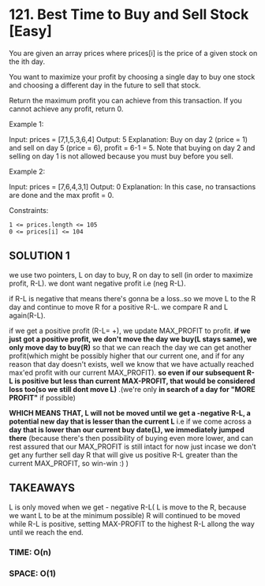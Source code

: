 # 121. Best Time to Buy and Sell Stock [Easy]

You are given an array prices where prices[i] is the price of a given stock on the ith day.

You want to maximize your profit by choosing a single day to buy one stock and choosing a different day in the future to sell that stock.

Return the maximum profit you can achieve from this transaction. If you cannot achieve any profit, return 0.

 

Example 1:

Input: prices = [7,1,5,3,6,4]
Output: 5
Explanation: Buy on day 2 (price = 1) and sell on day 5 (price = 6), profit = 6-1 = 5.
Note that buying on day 2 and selling on day 1 is not allowed because you must buy before you sell.

Example 2:

Input: prices = [7,6,4,3,1]
Output: 0
Explanation: In this case, no transactions are done and the max profit = 0.

 

Constraints:

    1 <= prices.length <= 105
    0 <= prices[i] <= 104

## SOLUTION 1

we use two pointers, L on day to buy, R on day to sell (in order to maximize profit, R-L).
we dont want negative profit i.e (neg R-L).

if R-L is negative that means there's gonna be a loss..so we move L to the R day and continue to move R for a positive R-L.
we compare R and L again(R-L).

if we get a positive profit (R-L= +), we update MAX_PROFIT to profit.
**if we just got a positive profit, we don't move the day we buy(L stays same), we only move day to buy(R)** so that we can reach the day we can get another profit(which might be possibly higher that our current one, and if for any reason that day doesn't exists, well we know that we have actually reached max'ed profit with our current MAX_PROFIT). **so even if our subsequent R-L is positive but less than current MAX-PROFIT, that would be considered loss too(so we still dont move L)** .(we're only **in search of a day for "MORE PROFIT"** if possible)

**WHICH MEANS THAT, L will not be moved until we get a -negative R-L,  a potential new day that  is lesser than the current L** i.e if we come across a **day that is lower than our current buy date(L), we immediately jumped there** (because there's then possibility of buying even more lower, and can rest assured that our MAX_PROFIT is still intact for now just incase we don't get any further sell day R that will give us positive R-L greater than the current MAX_PROFIT, so win-win :) )

## TAKEAWAYS
L is only moved when we get - negative R-L( L is move to the R, because we want L to be at the minimum possible)
R will continued to be moved while R-L is positive, setting MAX-PROFIT to the highest R-L allong the way until we reach the end.


### TIME: O(n)
### SPACE: O(1)